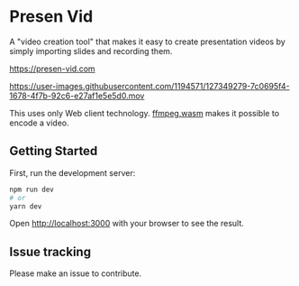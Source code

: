# Presen Vid

A "video creation tool" that makes it easy to create presentation videos by simply importing slides and recording them.

https://presen-vid.com

https://user-images.githubusercontent.com/1194571/127349279-7c0695f4-1678-4f7b-92c6-e27af1e5e5d0.mov

This uses only Web client technology. [ffmpeg.wasm](https://github.com/ffmpegwasm/ffmpeg.wasm) makes it possible to encode a video.

## Getting Started

First, run the development server:

```bash
npm run dev
# or
yarn dev
```

Open [http://localhost:3000](http://localhost:3000) with your browser to see the result.

## Issue tracking

Please make an issue to contribute.
